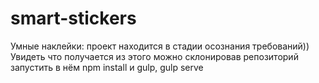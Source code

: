 smart-stickers
==============
Умные наклейки: проект находится в стадии осознания требований)) Увидеть что получается из этого можно склонировав
репозиторий запустить в нём npm install и gulp, gulp serve
